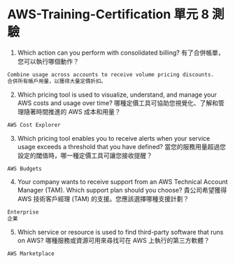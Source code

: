 # AWS-Training-Certification 單元 8 測驗

1. Which action can you perform with consolidated billing? 有了合併帳單，您可以執行哪個動作？
```bash
Combine usage across accounts to receive volume pricing discounts.
合併所有帳戶用量，以獲得大量定價折扣。
```

2. Which pricing tool is used to visualize, understand, and manage your AWS costs and usage over time? 哪種定價工具可協助您視覺化、了解和管理隨著時間推進的 AWS 成本和用量？
```bash
AWS Cost Explorer
```

3. Which pricing tool enables you to receive alerts when your service usage exceeds a threshold that you have defined? 當您的服務用量超過您設定的閾值時，哪一種定價工具可讓您接收提醒？
```bash
AWS Budgets
```

4. Your company wants to receive support from an AWS Technical Account Manager (TAM). Which support plan should you choose? 貴公司希望獲得 AWS 技術客戶經理 (TAM) 的支援。您應該選擇哪種支援計劃？
```bash
Enterprise
企業
```

5. Which service or resource is used to find third-party software that runs on AWS? 哪種服務或資源可用來尋找可在 AWS 上執行的第三方軟體？
```bash
AWS Marketplace
```
